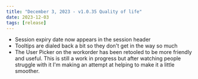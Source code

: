 ```yaml
---
title: "December 3, 2023 - v1.0.35 Quality of life"
date: 2023-12-03
tags: [release]
---
```


- Session expiry date now appears in the session header
- Tooltips are dialed back a bit so they don't get in the way so much
- The User Picker on the workorder has been retooled to be more friendly and useful. This is still a work in progress but after watching people struggle with it I'm making an attempt at helping to make it a little smoother.
